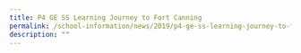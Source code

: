 ```yaml
---
title: P4 GE SS Learning Journey to Fort Canning
permalink: /school-information/news/2019/p4-ge-ss-learning-journey-to-fort-canning/
description: ""
---
```

